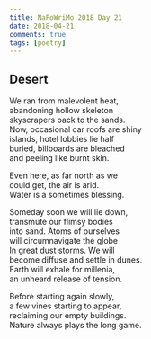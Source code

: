 ```yaml
--- 
title: NaPoWriMo 2018 Day 21  
date: 2018-04-21
comments: true  
tags: [poetry]
---  
```


## Desert  

We ran from malevolent heat,  
abandoning hollow skeleton  
skyscrapers back to the sands.  
Now, occasional car roofs are shiny  
islands, hotel lobbies lie half  
buried, billboards are bleached  
and peeling like burnt skin.  

Even here, as far north as we  
could get, the air is arid.  
Water is a sometimes blessing.  

Someday soon we will lie down,  
transmute our flimsy bodies  
into sand. Atoms of ourselves  
will circumnavigate the globe  
In great dust storms. We will  
become diffuse and settle in dunes.  
Earth will exhale for millenia,  
an unheard release of tension.  

Before starting again slowly,  
a few vines starting to appear,  
reclaiming our empty buildings.  
Nature always plays the long game.  
